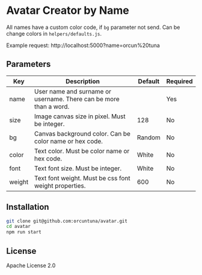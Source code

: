 # Avatar Creator by Name

All names have a custom color code, if `bg` parameter not send. Can be change colors in `helpers/defaults.js`.

Example request: http://localhost:5000?name=orcun%20tuna
 
## Parameters

| Key | Description | Default | Required |
| ------ | ------ | ------ | ------ |
| name | User name and surname or username. There can be more than a word. |  | Yes |
| size | Image canvas size in  pixel. Must be integer. | 128 | No |
| bg | Canvas background color. Can be color name or hex code. | Random | No |
| color | Text color. Must be color name or hex code. | White | No |
| font | Text font size. Must be integer. | White | No |
| weight | Text font weight. Must be css font weight properties. | 600 | No |

## Installation

```sh
git clone git@github.com:orcuntuna/avatar.git
cd avatar
npm run start
```

## License

Apache License 2.0
